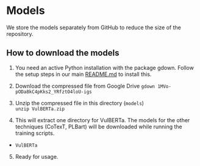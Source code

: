 # Models

We store the models separately from GitHub to reduce the size of the repository.

## How to download the models

1. You need an active Python installation with the package gdown. Follow the setup steps in our main [README.md](https://github.com/LimitsOfML4Vuln/USENIX_24/blob/main/README.md) to install this.

2. Download the compressed file from Google Drive
   `gdown 1MVo-pODa8kC4pKks2_YRfztO4loU-igs`

3. Unzip the compressed file in this directory (`models`)  
   `unzip VulBERTa.zip`

4. This will extract one directory for VulBERTa. The models for the other techniques (CoTexT, PLBart) will be downloaded while running the training scripts.

-   `VulBERTa`

5. Ready for usage.

